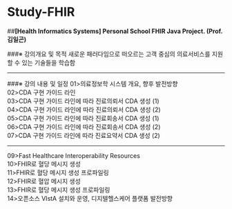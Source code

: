 # Study-FHIR

##**[Health Informatics Systems] Personal School FHIR Java Project. (Prof. 김일곤)**

###※ 강의개요 및 목적
새로운 패러다임으로 떠오르는 고객 중심의 의료서비스를 지원할 수 있는 기술들을 학습함

* * *

###※ 강의 내용 및 일정
01>의료정보학 시스템 개요, 향후 발전방향			
02>CDA 구현 가이드 라인			
03>CDA 구현 가이드 라인에 따라 진료의뢰서 CDA 생성 (1)			
04>CDA 구현 가이드 라인에 따라 진료의뢰서 CDA 생성 (2)			
05>CDA 구현 가이드 라인에 따라 진료회송서 CDA 생성 (1)			
06>CDA 구현 가이드 라인에 따라 진료회송서 CDA 생성 (2)			
07>CDA 구현 가이드 라인에 따라 진료요약서 CDA 생성 (2)	

* * *

09>Fast Healthcare Interoperability Resources			
10>FHIR로 혈당 메시지 생성			
11>FHIR로 혈당 메시지 생성 프로파일링			
12>FHIR로 혈압 메시지 생성			
13>FHIR로 혈당 메시지 생성 프로파일링			
14>오픈소스 VIstA 설치와 운영, 디지텔헬스케어 플랫폼 발전방향			
